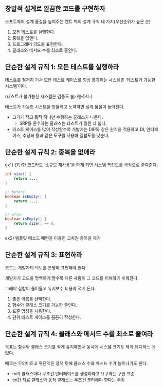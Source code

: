 ## 창발적 설계로 깔끔한 코드를 구현하자

소프트웨어 설계 품질을 높여주는 켄트 벡의 설계 규칙 네 가지(우선순위가 높은 순)

1. 모든 테스트를 실행한다.
2. 중복을 없앤다.
3. 프로그래머 의도를 표현한다.
4. 클래스와 메서드 수를 최소로 줄인다.

## 단순한 설계 규칙 1: 모든 테스트를 실행하라

테스트를 철저히 거쳐 모든 테스트 케이스를 항상 통과하는 시스템은 ‘테스트가 가능한 시스템'이다.

(테스트가 불가능한 시스템은 검증도 불가능하다.)

테스트가 가능한 시스템을 만들려고 노력하면 설계 품질이 높아진다.

- 크기가 작고 목적 하나만 수행하는 클래스가 나온다.
    - SRP를 준수하는 클래스는 테스트가 훨씬 더 쉽다.
- 테스트 케이스를 많이 작성할수록 개발자는 DIP와 같은 원칙을 적용하고 DI, 인터페이스, 추상화 등과 같은 도구를 사용해 결합도를 낮춘다.

## 단순한 설계 규칙 2: 중복을 없애라

ex1) 간단한 코드라도 ‘소규모 재사용’을 하게 되면 시스템 복잡도를 극적으로 줄여준다.

```java
int size() {
    return ...;
}

// before
boolean isEmpty() {
    return ...;
}

// after
boolean isEmpty() {
    return size() == 0;
}
```

ex2) 템플릿 메소드 패턴을 이용한 고차원 중복을 제거

## 단순한 설계 규칙 3: 표현하라

코드는 개발자의 의도를 분명히 표현해야 한다.

개발자가 코드를 명백하게 짤수록 다른 사람이 그 코드를 이해하기 쉬워진다.

그래야 결함이 줄어들고 유지보수 비용이 적게 든다.

1. 좋은 이름을 선택한다.
2. 함수와 클래스 크기를 가능한 줄인다.
3. 표준 명칭을 사용한다.
4. 단위 테스트 케이스를 꼼꼼히 작성한다.

## 단순한 설계 규칙 4: 클래스와 메서드 수를 최소로 줄여라

목표는 함수와 클래스 크기를 작게 유지하면서 동시에 시스템 크기도 작게 유지하느 데 있다.

때로는 무의미하고 독단적인 정책 탓에 클래스 수와 메서드 수가 늘어나기도 한다.

- ex1) 클래스마다 무조건 인터페이스를 생성하라고 요구하는 구현 표준
- ex2) 자료 클래스와 동작 클래스는 무조건 분리해야 한다는 주장